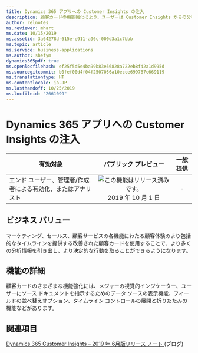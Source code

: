 ```yaml
---
title: Dynamics 365 アプリへの Customer Insights の注入
description: 顧客カードの機能強化により、ユーザーは Customer Insights からの分析情報をより簡単に利用できるようになります。
author: relnotes
ms.reviewer: mhart
ms.date: 10/15/2019
ms.assetid: 3a64278d-615e-e911-a96c-000d3a1c7bbb
ms.topic: article
ms.service: business-applications
ms.author: shefym
dynamics365pdf: true
ms.openlocfilehash: ef25f5d5e4ba99b83e56828a722eb8f42a1d995d
ms.sourcegitcommit: b0fef00d4f04f2507056a10ecce699767c669119
ms.translationtype: HT
ms.contentlocale: ja-JP
ms.lasthandoff: 10/25/2019
ms.locfileid: "2661099"
---
```

# <a name="infusing-customer-insights-into-dynamics-365-apps"></a>Dynamics 365 アプリへの Customer Insights の注入


| 有効対象    |  パブリック プレビュー | 一般提供 | 
| ---------- | :----------: |:----------: |
|エンド ユーザー、管理者/作成者による有効化、またはアナリスト|![この機能はリリース済みです。](/dynamics365-release-plan/media/green-checkmark.png "この機能はリリース済みです。") 2019 年 10 月 1 日| -|


## <a name="business-value"></a>ビジネス バリュー
<!-- bv start -->
マーケティング、セールス、顧客サービスの各機能にわたる顧客体験のより包括的なタイムラインを提供する改善された顧客カードを使用することで、より多くの分析情報を引き出し、より決定的な行動を取ることができるようになります。
<!-- bv end -->



## <a name="feature-details"></a>機能の詳細
<!--feature detail start -->
顧客カードのさまざまな機能強化には、メジャーの視覚的インジケーター、ユーザーにソース ドキュメントを指示するためのデータ ソースの表示機能、フィールドの並べ替えオプション、タイムライン コントロールの展開と折りたたみの機能などがあります。
<!--feature detail end -->










## <a name="see-also"></a>関連項目

[Dynamics 365 Customer Insights – 2019 年 6月版リリース ノート ](https://cloudblogs.microsoft.com/dynamics365/it/2019/06/05/dynamics-365-customer-insights-june-2019-release-notes/) (ブログ)

